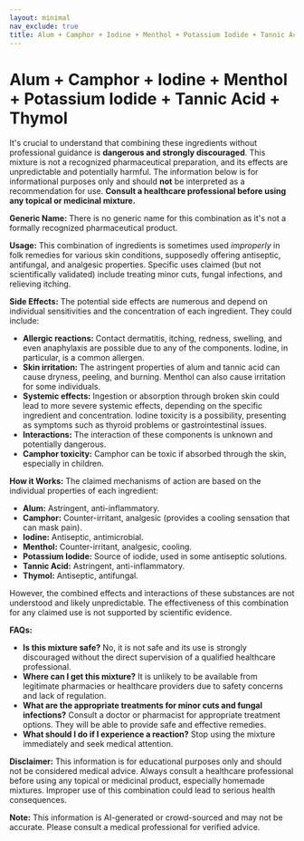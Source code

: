 ```yaml
---
layout: minimal
nav_exclude: true
title: Alum + Camphor + Iodine + Menthol + Potassium Iodide + Tannic Acid + Thymol
---
```


# Alum + Camphor + Iodine + Menthol + Potassium Iodide + Tannic Acid + Thymol

It's crucial to understand that combining these ingredients without professional guidance is **dangerous and strongly discouraged**.  This mixture is not a recognized pharmaceutical preparation, and its effects are unpredictable and potentially harmful.  The information below is for informational purposes only and should **not** be interpreted as a recommendation for use.  **Consult a healthcare professional before using any topical or medicinal mixture.**

**Generic Name:**  There is no generic name for this combination as it's not a formally recognized pharmaceutical product.


**Usage:** This combination of ingredients is sometimes used *improperly* in folk remedies for various skin conditions, supposedly offering antiseptic, antifungal, and analgesic properties.  Specific uses claimed (but not scientifically validated) include treating minor cuts, fungal infections, and relieving itching.


**Side Effects:** The potential side effects are numerous and depend on individual sensitivities and the concentration of each ingredient. They could include:

* **Allergic reactions:**  Contact dermatitis, itching, redness, swelling, and even anaphylaxis are possible due to any of the components.  Iodine, in particular, is a common allergen.
* **Skin irritation:** The astringent properties of alum and tannic acid can cause dryness, peeling, and burning.  Menthol can also cause irritation for some individuals.
* **Systemic effects:**  Ingestion or absorption through broken skin could lead to more severe systemic effects, depending on the specific ingredient and concentration. Iodine toxicity is a possibility, presenting as symptoms such as thyroid problems or gastrointestinal issues.
* **Interactions:** The interaction of these components is unknown and potentially dangerous.
* **Camphor toxicity:** Camphor can be toxic if absorbed through the skin, especially in children.


**How it Works:** The claimed mechanisms of action are based on the individual properties of each ingredient:

* **Alum:** Astringent, anti-inflammatory.
* **Camphor:** Counter-irritant, analgesic (provides a cooling sensation that can mask pain).
* **Iodine:** Antiseptic, antimicrobial.
* **Menthol:** Counter-irritant, analgesic, cooling.
* **Potassium Iodide:**  Source of iodide, used in some antiseptic solutions.
* **Tannic Acid:** Astringent, anti-inflammatory.
* **Thymol:** Antiseptic, antifungal.

However, the combined effects and interactions of these substances are not understood and likely unpredictable. The effectiveness of this combination for any claimed use is not supported by scientific evidence.


**FAQs:**

* **Is this mixture safe?** No, it is not safe and its use is strongly discouraged without the direct supervision of a qualified healthcare professional.
* **Where can I get this mixture?**  It is unlikely to be available from legitimate pharmacies or healthcare providers due to safety concerns and lack of regulation.
* **What are the appropriate treatments for minor cuts and fungal infections?** Consult a doctor or pharmacist for appropriate treatment options. They will be able to provide safe and effective remedies.
* **What should I do if I experience a reaction?**  Stop using the mixture immediately and seek medical attention.



**Disclaimer:** This information is for educational purposes only and should not be considered medical advice.  Always consult a healthcare professional before using any topical or medicinal product, especially homemade mixtures.  Improper use of this combination could lead to serious health consequences.


**Note:** This information is AI-generated or crowd-sourced and may not be accurate. Please consult a medical professional for verified advice.
